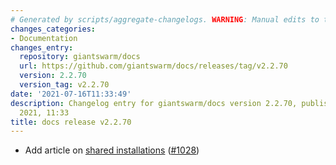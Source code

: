 ```yaml
---
# Generated by scripts/aggregate-changelogs. WARNING: Manual edits to this files will be overwritten.
changes_categories:
- Documentation
changes_entry:
  repository: giantswarm/docs
  url: https://github.com/giantswarm/docs/releases/tag/v2.2.70
  version: 2.2.70
  version_tag: v2.2.70
date: '2021-07-16T11:33:49'
description: Changelog entry for giantswarm/docs version 2.2.70, published on 16 July
  2021, 11:33
title: docs release v2.2.70
---
```


- Add article on [shared installations](https://docs.giantswarm.io/getting-started/shared-installation/) ([#1028](https://github.com/giantswarm/docs/pull/1028))
